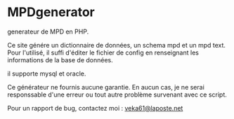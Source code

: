 # MPDgenerator
generateur de MPD en PHP.

Ce site génére un dictionnaire de données, un schema mpd et un mpd text.
Pour l'utilisé, il suffi d'éditer le fichier de config en renseignant les informations de la base de données.

il supporte mysql et oracle.

Ce générateur ne fournis aucune garantie.
En aucun cas, je ne serai responssable d'une erreur ou tout autre problème survenant avec ce script. 

Pour un rapport de bug, contactez moi : veka61@laposte.net

